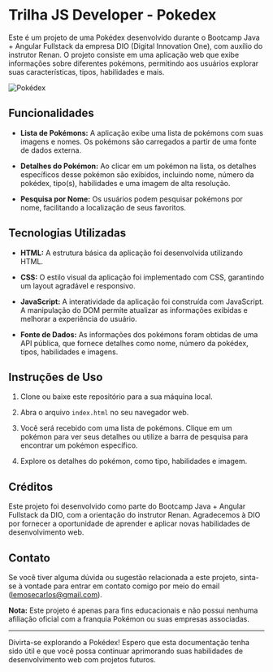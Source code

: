 # Trilha JS Developer - Pokedex

Este é um projeto de uma Pokédex desenvolvido durante o Bootcamp Java + Angular Fullstack da empresa DIO (Digital Innovation One), com auxílio do instrutor Renan. O projeto consiste em uma aplicação web que exibe informações sobre diferentes pokémons, permitindo aos usuários explorar suas características, tipos, habilidades e mais.

![Pokédex](pokedex-screenshot.png)

## Funcionalidades

- **Lista de Pokémons:** A aplicação exibe uma lista de pokémons com suas imagens e nomes. Os pokémons são carregados a partir de uma fonte de dados externa.

- **Detalhes do Pokémon:** Ao clicar em um pokémon na lista, os detalhes específicos desse pokémon são exibidos, incluindo nome, número da pokédex, tipo(s), habilidades e uma imagem de alta resolução.

- **Pesquisa por Nome:** Os usuários podem pesquisar pokémons por nome, facilitando a localização de seus favoritos.

## Tecnologias Utilizadas

- **HTML:** A estrutura básica da aplicação foi desenvolvida utilizando HTML.

- **CSS:** O estilo visual da aplicação foi implementado com CSS, garantindo um layout agradável e responsivo.

- **JavaScript:** A interatividade da aplicação foi construída com JavaScript. A manipulação do DOM permite atualizar as informações exibidas e melhorar a experiência do usuário.

- **Fonte de Dados:** As informações dos pokémons foram obtidas de uma API pública, que fornece detalhes como nome, número da pokédex, tipos, habilidades e imagens.

## Instruções de Uso

1. Clone ou baixe este repositório para a sua máquina local.

2. Abra o arquivo `index.html` no seu navegador web.

3. Você será recebido com uma lista de pokémons. Clique em um pokémon para ver seus detalhes ou utilize a barra de pesquisa para encontrar um pokémon específico.

4. Explore os detalhes do pokémon, como tipo, habilidades e imagem.

## Créditos

Este projeto foi desenvolvido como parte do Bootcamp Java + Angular Fullstack da DIO, com a orientação do instrutor Renan. Agradecemos à DIO por fornecer a oportunidade de aprender e aplicar novas habilidades de desenvolvimento web.

## Contato

Se você tiver alguma dúvida ou sugestão relacionada a este projeto, sinta-se à vontade para entrar em contato comigo por meio do email (lemosecarlos@gmail.com).

**Nota:** Este projeto é apenas para fins educacionais e não possui nenhuma afiliação oficial com a franquia Pokémon ou suas empresas associadas.

---

Divirta-se explorando a Pokédex! Espero que esta documentação tenha sido útil e que você possa continuar aprimorando suas habilidades de desenvolvimento web com projetos futuros.
